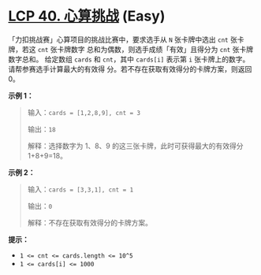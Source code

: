 # [LCP 40. 心算挑战][link] (Easy)

[link]: https://leetcode.cn/problems/uOAnQW/

「力扣挑战赛」心算项目的挑战比赛中，要求选手从 `N` 张卡牌中选出 `cnt` 张卡牌，若这 `cnt` 张卡牌数字
总和为偶数，则选手成绩「有效」且得分为 `cnt` 张卡牌数字总和。
给定数组 `cards` 和 `cnt`，其中 `cards[i]` 表示第 `i` 张卡牌上的数字。 请帮参赛选手计算最大的有效得
分。若不存在获取有效得分的卡牌方案，则返回 0。

**示例 1：**
>输入：`cards = [1,2,8,9], cnt = 3`
>
>输出：`18`
>
>解释：选择数字为 1、8、9 的这三张卡牌，此时可获得最大的有效得分 1+8+9=18。

**示例 2：**
>输入：`cards = [3,3,1], cnt = 1`
>
>输出：`0`
>
>解释：不存在获取有效得分的卡牌方案。

**提示：**
- `1 <= cnt <= cards.length <= 10^5`
- `1 <= cards[i] <= 1000`
